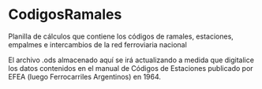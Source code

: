 # CodigosRamales
Planilla de cálculos que contiene los códigos de ramales, estaciones, empalmes e intercambios de la red ferroviaria nacional

El archivo .ods almacenado aquí se irá actualizando a medida que digitalice los datos contenidos en el manual de Códigos de Estaciones publicado por EFEA (luego Ferrocarriles Argentinos) en 1964.
